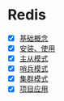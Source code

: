 # Redis

- [X] [基础概念](cluster.md)
- [X] [安装、使用](base-install.md)
- [X] [主从模式](master-slave.md)
- [X] [哨兵模式](sentinel.md)
- [X] [集群模式](cluster.md)
- [X] [项目应用](cluster.md)